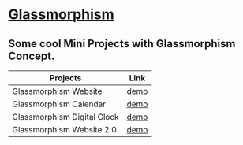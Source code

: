 # [Glassmorphism](https://astrogeek77.github.io/Glassmorphism/)
## Some cool Mini Projects with Glassmorphism Concept.


| Projects      | Link          | 
| ------------- |:-------------:|
|  Glassmorphism Website | [demo](https://astrogeek77.github.io/Glassmorphism/Glass_morphisim_website/) |
|  Glassmorphism Calendar | [demo](https://astrogeek77.github.io/Glassmorphism/Calender/) |
|  Glassmorphism Digital Clock | [demo](https://astrogeek77.github.io/Glassmorphism/Digital%20Clock/) |
|  Glassmorphism Website 2.0 | [demo](https://astrogeek77.github.io/Glassmorphism/Glass%20Website%202.0/) |
